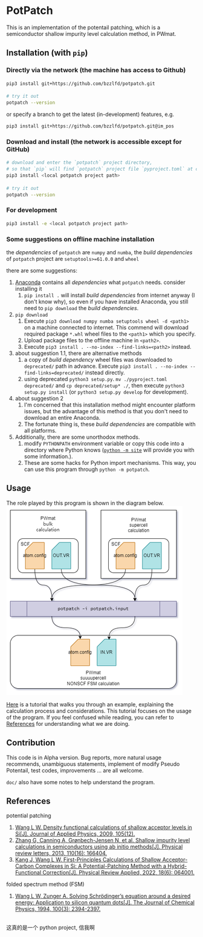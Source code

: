 # PotPatch
This is an implementation of the potentail patching, which is a semiconductor shallow impurity level calculation method, in PWmat. 



## Installation (with `pip`)
### Directly via the network (the machine has access to Github)
```bash
pip3 install git+https://github.com/bzzlfd/potpatch.git

# try it out 
potpatch --version
```

or specify a branch to get the latest (in-development) features, e.g. 
```bash
pip3 install git+https://github.com/bzzlfd/potpatch.git@im_pos
```

### Download and install (the network is accessible except for GitHub)
```bash
# download and enter the `potpatch` project directory, 
# so that `pip` will find `potpatch` project file `pyproject.toml` at current directory `.`
pip3 install <local potpatch project path>

# try it out 
potpatch --version
```

### For development
```bash
pip3 install -e <local potpatch project path>
```

### Some suggestions on offline machine installation
the *dependencies* of `potpatch` are `numpy` and `numba`, the *build dependencies* of `potpatch` project are `setuptools>=61.0.0` and `wheel`

there are some suggestions:
1. [Anaconda](https://www.anaconda.com/) contains all *dependencies* what `potpatch` needs. consider installing it
   1. `pip install .` will install *build dependencies* from internet anyway (I don't know why), so even if you have installed Anaconda, you still need to `pip download` the *build dependencies*. 
2. `pip download`
   1. Execute `pip3 download numpy numba setuptools wheel -d <path1>` on a machine connected to internet. This commend will download required package `*.whl` wheel files to the `<path1>` which you specify.
   2. Upload package files to the offline machine in `<path2>`. 
   3. Execute `pip3 install . --no-index --find-links=<path2>` instead. 
3. about suggestion 1.1, there are alternative methods
   1. a copy of *build dependency* wheel files was downloaded to `deprecated/` path in advance. Execute `pip3 install . --no-index --find-links=deprecated/` instead directly. 
   2. using deprecated `python3 setup.py`. `mv ./pyproject.toml deprecated/` and `cp deprecated/setup* ./`, then execute `python3 setup.py install` (or `python3 setup.py develop` for development). 
4. about suggestion 2
   1. I'm concerned that this installation method might encounter platform issues, but the advantage of this method is that you don't need to download an entire Anaconda.
   2. The fortunate thing is, these *build dependencies* are compatible with all platforms. 
5. Additionally, there are some unorthodox methods.
   1. modify `PYTHONPATH` environment variable or copy this code into a directory where Python knows ([`python -m site`](https://docs.python.org/3/library/site.html) will provide you with some information.).
   2. These are some hacks for Python import mechanisms. This way, you can use this program through `python -m potpatch`. 



## Usage
The role played by this program is shown in the diagram below.
![potpatch diagram](doc/images/potpatch.drawio.png)

[Here](doc/tutorial.md) is a tutorial that walks you through an example, explaining the calculation process and considerations.
This tutorial focuses on the usage of the program. If you feel confused while reading, you can refer to [References](#references) for understanding what we are doing.



## Contribution
This code is in Alpha version. 
Bug reports, more natural usage recommends, unambiguous statements, implement of modify Pseudo Potentail, test codes, improvements ... are all welcome. 

`doc/` also have some notes to help understand the program.



## References

potential patching

1. [Wang L W. Density functional calculations of shallow acceptor levels in Si[J]. Journal of Applied Physics, 2009, 105(12).](https://doi.org/10.1063/1.3153981)
2. [Zhang G, Canning A, Grønbech-Jensen N, et al. Shallow impurity level calculations in semiconductors using ab initio methods[J]. Physical review letters, 2013, 110(16): 166404.](https://doi.org/10.1103/PhysRevLett.110.166404)
3. [Kang J, Wang L W. First-Principles Calculations of Shallow Acceptor-Carbon Complexes in Si: A Potential-Patching Method with a Hybrid-Functional Correction[J]. Physical Review Applied, 2022, 18(6): 064001.](https://doi.org/10.1103/PhysRevApplied.18.064001)

folded spectrum method (FSM)

1. [Wang L W, Zunger A. Solving Schrödinger’s equation around a desired energy: Application to silicon quantum dots[J]. The Journal of Chemical Physics, 1994, 100(3): 2394-2397.](https://doi.org/10.1063/1.466486)

##

这真的是一个 python project, 信我啊
